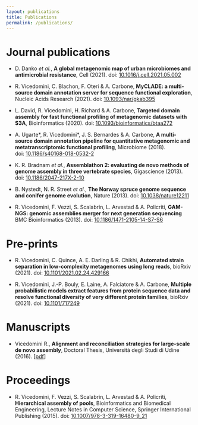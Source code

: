 ```yaml
---
layout: publications
title: Publications
permalink: /publications/
---
```


# Journal publications

- D. Danko *et al.*,
**A global metagenomic map of urban microbiomes and antimicrobial resistance**,
Cell (2021). doi:&nbsp;[10.1016/j.cell.2021.05.002](https://doi.org/10.1016/j.cell.2021.05.002)

- R. Vicedomini, C. Blachon, F. Oteri &amp; A. Carbone,
**MyCLADE: a multi-source domain annotation server for sequence functional exploration**,
Nucleic Acids Research (2021). doi:&nbsp;[10.1093/nar/gkab395](https://doi.org/10.1093/nar/gkab395)

- L. David, R. Vicedomini, H. Richard &amp; A. Carbone,
**Targeted domain assembly for fast functional profiling of metagenomic datasets with S3A**,
Bioinformatics (2020). doi:&nbsp;[10.1093/bioinformatics/btaa272](https://doi.org/10.1093/bioinformatics/btaa272)

- A. Ugarte\*, R. Vicedomini\*, J. S. Bernardes &amp; A. Carbone,
**A multi-source domain annotation pipeline for quantitative metagenomic and metatranscriptomic functional profiling**,
Microbiome (2018). doi:&nbsp;[10.1186/s40168-018-0532-2](https://doi.org/10.1186/s40168-018-0532-2)

- K. R. Bradnam *et al.*,
**Assemblathon 2: evaluating de novo methods of genome assembly in three vertebrate species**,
Gigascience (2013). doi:&nbsp;[10.1186/2047-217X-2-10](https://doi.org/10.1186/2047-217X-2-10)

- B. Nystedt, N. R. Street *et al.*,
**The Norway spruce genome sequence and conifer genome evolution**,
Nature (2013). doi:&nbsp;[10.1038/nature12211](https://doi.org/10.1038/nature12211)

- R. Vicedomini, F. Vezzi, S. Scalabrin, L. Arvestad &amp; A. Policriti,
**GAM-NGS: genomic assemblies merger for next generation sequencing**
BMC Bioinformatics (2013). doi:&nbsp;[10.1186/1471-2105-14-S7-S6](https://doi.org/10.1186/1471-2105-14-S7-S6)


# Pre-prints

- R. Vicedomini, C. Quince, A. E. Darling &amp; R. Chikhi,
**Automated strain separation in low-complexity metagenomes using long reads**,
bioRxiv (2021). doi:&nbsp;[10.1101/2021.02.24.429166](https://doi.org/10.1101/2021.02.24.429166)

- R. Vicedomini, J.-P. Bouly, E. Laine, A. Falciatore &amp; A. Carbone,
**Multiple probabilistic models extract features from protein sequence data and resolve functional diversity of very different protein families**,
bioRxiv (2021). doi:&nbsp;[10.1101/717249](https://doi.org/10.1101/717249)


# Manuscripts

- Vicedomini R.,
**Alignment and reconciliation strategies for large-scale de novo assembly**,
Doctoral Thesis, Università degli Studi di Udine (2016). [[pdf](https://air.uniud.it/bitstream/11390/1132931/1/10990_684_thesis_final_pdfa.pdf)]


# Proceedings

- R. Vicedomini, F. Vezzi, S. Scalabrin, L. Arvestad &amp; A. Policriti,
**Hierarchical assembly of pools**,
Bioinformatics and Biomedical Engineering, Lecture Notes in Computer Science, Springer International Publishing (2015). doi:&nbsp;[10.1007/978-3-319-16480-9_21](https://doi.org/10.1007/978-3-319-16480-9_21)

